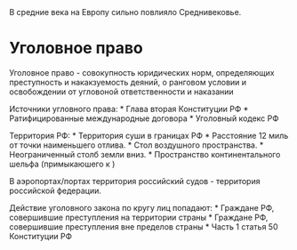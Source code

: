 <div aling=rig> В средние века на Европу сильно повлияло Среднивековье.</div>

Уголовное право
==============
Уголовное право - совокупность юридических норм, определяющих преступность и накакзуемость деяний, о ранговом условии и освобождении от угловоной ответственности и наказании

Источники угловного права:
    * Глава вторая Конституции РФ
    * Ратифицированные международные договора
    * Уголовный кодекс РФ

Территория РФ:
    * Территория суши в границах РФ
    * Расстояние 12 миль от точки наименьшего отлива.
    * Стол воздушного пространства.
    * Неограниченный столб земли вниз.
    * Пространство континентального шельфа (примыкаюшего к )

В аэропортах/портах территория российский судов - территория российской федерации.

Действие уголовного закона по кругу лиц попадают:
    * Граждане РФ, совершившие преступления на территории страны
    * Граждане РФ, совершившие преступления вне пределов страны
    * Часть 1 статья 50 Конституции РФ